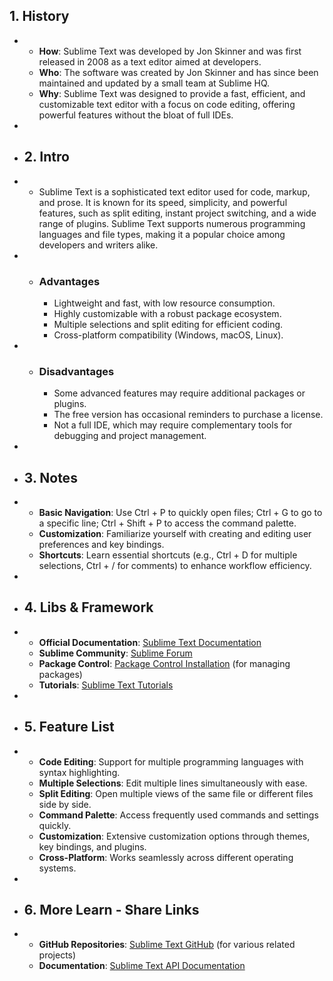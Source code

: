 ## 1. History
-
	- **How**: Sublime Text was developed by Jon Skinner and was first released in 2008 as a text editor aimed at developers.
	- **Who**: The software was created by Jon Skinner and has since been maintained and updated by a small team at Sublime HQ.
	- **Why**: Sublime Text was designed to provide a fast, efficient, and customizable text editor with a focus on code editing, offering powerful features without the bloat of full IDEs.
-
- ## 2. Intro
-
	- Sublime Text is a sophisticated text editor used for code, markup, and prose. It is known for its speed, simplicity, and powerful features, such as split editing, instant project switching, and a wide range of plugins. Sublime Text supports numerous programming languages and file types, making it a popular choice among developers and writers alike.
-
	- ### Advantages
		- Lightweight and fast, with low resource consumption.
		- Highly customizable with a robust package ecosystem.
		- Multiple selections and split editing for efficient coding.
		- Cross-platform compatibility (Windows, macOS, Linux).
-
	- ### Disadvantages
		- Some advanced features may require additional packages or plugins.
		- The free version has occasional reminders to purchase a license.
		- Not a full IDE, which may require complementary tools for debugging and project management.
-
- ## 3. Notes
-
	- **Basic Navigation**: Use Ctrl + P to quickly open files; Ctrl + G to go to a specific line; Ctrl + Shift + P to access the command palette.
	- **Customization**: Familiarize yourself with creating and editing user preferences and key bindings.
	- **Shortcuts**: Learn essential shortcuts (e.g., Ctrl + D for multiple selections, Ctrl + / for comments) to enhance workflow efficiency.
-
- ## 4. Libs & Framework
-
	- **Official Documentation**: [Sublime Text Documentation](https://www.sublimetext.com/docs/)
	- **Sublime Community**: [Sublime Forum](https://forum.sublimetext.com/)
	- **Package Control**: [Package Control Installation](https://packagecontrol.io/installation) (for managing packages)
	- **Tutorials**: [Sublime Text Tutorials](https://www.sublimetext.com/docs/tutorial/)
-
- ## 5. Feature List
-
	- **Code Editing**: Support for multiple programming languages with syntax highlighting.
	- **Multiple Selections**: Edit multiple lines simultaneously with ease.
	- **Split Editing**: Open multiple views of the same file or different files side by side.
	- **Command Palette**: Access frequently used commands and settings quickly.
	- **Customization**: Extensive customization options through themes, key bindings, and plugins.
	- **Cross-Platform**: Works seamlessly across different operating systems.
-
- ## 6. More Learn - Share Links
-
	- **GitHub Repositories**: [Sublime Text GitHub](https://github.com/sublimehq/sublime_text) (for various related projects)
	- **Documentation**: [Sublime Text API Documentation](https://www.sublimetext.com/docs/api_reference.html)